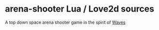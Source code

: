# arena-shooter Lua / Love2d sources
A top down space arena shooter game in the spirit of [Waves](http://store.steampowered.com/app/107600/Waves/)

